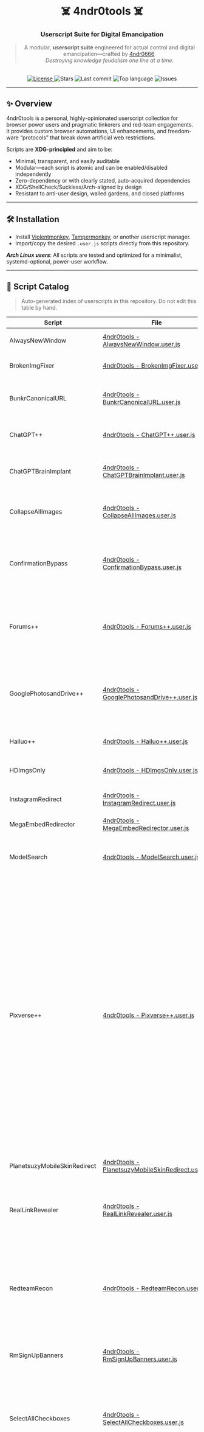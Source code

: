 <div align="center">

# ☠️ 4ndr0tools ☠️  
### Userscript Suite for Digital Emancipation

> A modular, **userscript suite** engineered for actual control and digital emancipation—crafted by [4ndr0666](https://github.com/4ndr0666).  
> _Destroying knowledge feudalism one line at a time._

<br/>

<!-- badges -->
<a href="https://opensource.org/license/mit/">
  <img alt="License" src="https://img.shields.io/badge/License-MIT-yellow.svg">
</a>
<img alt="Stars" src="https://img.shields.io/github/stars/4ndr0666/userscripts?style=flat">
<img alt="Last commit" src="https://img.shields.io/github/last-commit/4ndr0666/userscripts">
<img alt="Top language" src="https://img.shields.io/github/languages/top/4ndr0666/userscripts">
<img alt="Issues" src="https://img.shields.io/github/issues/4ndr0666/userscripts">

</div>

---

## ✨ Overview

4ndr0tools is a personal, highly-opinionated userscript collection for browser power users and pragmatic tinkerers and red-team engagements.  
It provides custom browser automations, UI enhancements, and freedom-ware “protocols” that break down artificial web restrictions.

Scripts are **XDG-principled** and aim to be:

- Minimal, transparent, and easily auditable  
- Modular—each script is atomic and can be enabled/disabled independently  
- Zero-dependency or with clearly stated, auto-acquired dependencies  
- XDG/ShellCheck/Suckless/Arch-aligned by design  
- Resistant to anti-user design, walled gardens, and closed platforms  

---

## 🛠️ Installation

- Install [Violentmonkey](https://violentmonkey.github.io/), [Tampermonkey](https://www.tampermonkey.net/), or another userscript manager.  
- Import/copy the desired `.user.js` scripts directly from this repository.  

_**Arch Linux users**_: All scripts are tested and optimized for a minimalist, systemd-optional, power-user workflow.  

---

## 🚀 Script Catalog

> Auto-generated index of userscripts in this repository. Do not edit this table by hand.

<!-- BEGIN_CATALOG -->
| Script | File | Summary |
|---|---|---|
| AlwaysNewWindow | [4ndr0tools - AlwaysNewWindow.user.js](./4ndr0tools%20-%20AlwaysNewWindow.user.js) | Force every single link to open in a new window/tab. |
| BrokenImgFixer | [4ndr0tools - BrokenImgFixer.user.js](./4ndr0tools%20-%20BrokenImgFixer.user.js) | Detect and reload failed images gracefully. |
| BunkrCanonicalURL | [4ndr0tools - BunkrCanonicalURL.user.js](./4ndr0tools%20-%20BunkrCanonicalURL.user.js) | Normalize Bunkr links to canonical host without losing path, query or sub-domain. |
| ChatGPT++ | [4ndr0tools - ChatGPT++.user.js](./4ndr0tools%20-%20ChatGPT++.user.js) | Power-user UI with extras and editable one-click prompt buttons. |
| ChatGPTBrainImplant | [4ndr0tools - ChatGPTBrainImplant.user.js](./4ndr0tools%20-%20ChatGPTBrainImplant.user.js) | Remove UI restrictions, export everything in official OpenAI json format. |
| CollapseAllImages | [4ndr0tools - CollapseAllImages.user.js](./4ndr0tools%20-%20CollapseAllImages.user.js) | Toggle/auto-collapse all images with a mouse hover for reducing excessive I/O. |
| ConfirmationBypass | [4ndr0tools - ConfirmationBypass.user.js](./4ndr0tools%20-%20ConfirmationBypass.user.js) | Part of 4ndr0tools: Silently accepts the “warning: you are leaving this site” warning page and always opens true external links in a new tab. |
| Forums++ | [4ndr0tools - Forums++.user.js](./4ndr0tools%20-%20Forums++.user.js) | Part of 4ndr0tools; embeds suite of utilities for forums such as powerful downloading, indexing, link checking, archiving features and more. |
| GooglePhotosandDrive++ | [4ndr0tools - GooglePhotosandDrive++.user.js](./4ndr0tools%20-%20GooglePhotosandDrive++.user.js) | Combines multiple functionalities such as image direct links, context menu removal, and non-intrusive UI integration for Google Photos and Drive. |
| Hailuo++ | [4ndr0tools - Hailuo++.user.js](./4ndr0tools%20-%20Hailuo++.user.js) | For educational and official red-team lab purposes only. |
| HDImgsOnly | [4ndr0tools - HDImgsOnly.user.js](./4ndr0tools%20-%20HDImgsOnly.user.js) | Part of 4ndr0tools; redirects every image to its high res version. |
| InstagramRedirect | [4ndr0tools - InstagramRedirect.user.js](./4ndr0tools%20-%20InstagramRedirect.user.js) | Part of 4ndr0tools for "ease-of-life". Simply |
| MegaEmbedRedirector | [4ndr0tools - MegaEmbedRedirector.user.js](./4ndr0tools%20-%20MegaEmbedRedirector.user.js) | Part of 4ndr0tools for "ease-of-life". Redirects all Mega |
| ModelSearch | [4ndr0tools - ModelSearch.user.js](./4ndr0tools%20-%20ModelSearch.user.js) | Adds a floating button to search models on Simpcity.su directly from any website. |
| Pixverse++ | [4ndr0tools - Pixverse++.user.js](./4ndr0tools%20-%20Pixverse++.user.js) | Redteam Utils: This is for security research purposes only! Pixverse team you have been exploitable for months now and you only patched the frontend file redirection. You should securly contact me for full POC report and mitigation steps. Until then I have added a dynamically configurable control panel, multi-vector credit bypass (deduction prevention & response/DOM spoofing), video/status unlock, forced quality, advanced NSFW prompt obfuscation, robust native download, API override (logging & faking), anti-blockers, self-healing hooks, and covert C2 data exfiltration. |
| PlanetsuzyMobileSkinRedirect | [4ndr0tools - PlanetsuzyMobileSkinRedirect.user.js](./4ndr0tools%20-%20PlanetsuzyMobileSkinRedirect.user.js) | Part of 4ndr0tools for "ease-of-life". Redirects |
| RealLinkRevealer | [4ndr0tools - RealLinkRevealer.user.js](./4ndr0tools%20-%20RealLinkRevealer.user.js) | Replace forum redirect links with their actual destination using the parent bbCodeBlock--unfurl block's data-url attribute. |
| RedteamRecon | [4ndr0tools - RedteamRecon.user.js](./4ndr0tools%20-%20RedteamRecon.user.js) | Standalone Debugging Tool: Captures browser state and all API requests/responses (XHR/Fetch) without modification. Includes debug UI and credit analysis. For diagnostic use only. |
| RmSignUpBanners | [4ndr0tools - RmSignUpBanners.user.js](./4ndr0tools%20-%20RmSignUpBanners.user.js) | Part of 4ndr0tools - Remove the Premium Sign Up element on x.com websites |
| SelectAllCheckboxes | [4ndr0tools - SelectAllCheckboxes.user.js](./4ndr0tools%20-%20SelectAllCheckboxes.user.js) | Part of 4ndr0tools: Selects all checkboxes on page; Ctrl+Alt+LeftClick = Select All; Alt+Hover = Select On Mouse Over; Shift+Click = Select Checkboxes In A Range. |
| Sora Toolkit | [4ndr0tools - Sora Toolkit.user.js](./4ndr0tools%20-%20Sora%20Toolkit.user.js) | Download, batch-download, copy, or share Sora videos.  Adds inline ⬇️ button, single-key hot-keys, batch mode, toast notifications, JSON settings — and now **auto-refreshes** a stuck job after 20 s. |
| YandexImageSearch++ | [4ndr0tools - YandexImageSearch++.user.js](./4ndr0tools%20-%20YandexImageSearch++.user.js) | Fullscreen preview + quick slideshow via |
| YouTubeEmbedRedirectButton | [4ndr0tools - YouTubeEmbedRedirectButton.user.js](./4ndr0tools%20-%20YouTubeEmbedRedirectButton.user.js) | Part of 4ndr0tools: semi-transparent draggable button in top right corner redirecting to embedded video. Right click it to set a keybind (default Ctrl+E). |
| YtdlcProtocol | [4ndr0tools - YtdlcProtocol.user.js](./4ndr0tools%20-%20YtdlcProtocol.user.js) | Registers ytdl:// via xdg-mime to to handle youtube links with my ytdlc.zsh (custom script using yt-dlp with cookies). |
<!-- END_CATALOG -->

---

## 🔥 Project Philosophy

**4ndr0tools** was created in response to the growing digital enclosure of browser experiences—where user agency, open standards, and direct access are actively eroded by major web platforms.

**Key Tenets:**
- **End-User Sovereignty**: You, not the site or corporation, should dictate your browsing experience.  
- **Anti-Feudalism**: Knowledge, data, and tools must be free, inspectable, forkable, and remixable.  
- **Minimalism**: Every script should have a single clear purpose. No bloat. No tracking. No hidden logic.  
- **Cohesion & Idempotency**: All changes are modular, reversible, and avoid breakage on site updates.  
- **Community, not Platform**: Designed to be forked, improved, and locally tailored—never locked in.  

---

## 📋 Usage, Contributing & Extending

1. **Clone or fork** this repo for your own workflow.  
2. **Edit/extend scripts** to your own needs. All code is MIT licensed. See comments in each script for usage and extension tips.  
3. **Contribute via pull requests** for new modules, bugfixes, or optimizations. Adhere to the **project code standards**:  
   - Strict XDG directory compliance  
   - ShellCheck & shfmt clean for all scripts  
   - Long-form flags, minimal dependencies  
   - Zero-omissions: all features are explicit and transparent  

---

## LICENSE 🤘

```

```
                      .... NO! ...    4ndr0666      ... MNO! ....
                   ..... MNO!! ...................... MNNOO! ....
                 ..... MMNO! ......................... MNNOO!! .
                .... MNOONNOO!   MMMMMMMMMMPPPOII!   MNNO!!!! .
                 ... !O! NNO! MMMMMMMMMMMMMPPPOOOII!! NO! ....
                    ...... ! MMMMMMMMMMMMMPPPPOOOOIII! ! ...
                   ........ MMMMMMMMMMMMPPPPPOOOOOOII!! .....
                   ........ MMMMMOOOOOOPPPPPPPPOOOOMII! ...
                    ....... MMMMM..    OPPMMP    .,OMI! ....
                     ...... MMMM::   o.,OPMP,.o   ::I!! ...
                         .... NNM:::.,,OOPM!P,.::::!! ....
                          .. MMNNNNNOOOOPMO!!IIPPO!!O! .....
                         ... MMMMMNNNNOO:!!:!!IPPPPOO! ....
                           .. MMMMMNNOOMMNNIIIPPPOO!! ......
                          ...... MMMONNMMNNNIIIOO!..........
                       ....... MN MOMMMNNNIIIIIO! OO ..........
                    ......... MNO! IiiiiiiiiiiiI OOOO ...........
                 ...... NNN.MNO! . O!!!!!!!!!O . OONO NO! ........
                  .... MNNNNNO! ...OOOOOOOOOOO .  MMNNON!........
                    ...... MNNNNO! .. PPPPPPPPP .. MMNON!........
                       ...... OO! ................. ON! .......
                          ................................
```

```

[![License: MIT](https://img.shields.io/badge/License-MIT-yellow.svg)](https://opensource.org/licenses/MIT)  

MIT License © 4ndr0666

---

